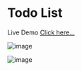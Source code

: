 # Todo List

Live Demo [Click here...](https://vipul1432.github.io/50_days-of-Javascript-Challenge/Day49_Todo%20List/)

![image](https://user-images.githubusercontent.com/81670997/175341761-81f7d376-3cc4-42a9-ba2d-dcc407e3e99a.png)

![image](https://user-images.githubusercontent.com/81670997/175341899-5efdd74c-f350-4536-8298-5e9d417ff3e8.png)


